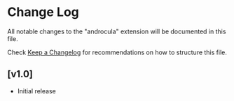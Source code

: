 # Change Log

All notable changes to the "androcula" extension will be documented in this file.

Check [Keep a Changelog](http://keepachangelog.com/) for recommendations on how to structure this file.

## [v1.0]

- Initial release
